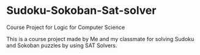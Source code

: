 # Sudoku-Sokoban-Sat-solver
Course Project for Logic for Computer Science

This is a course project made by Me and my classmate for solving Sudoku and Sokoban puzzles by using SAT Solvers.
